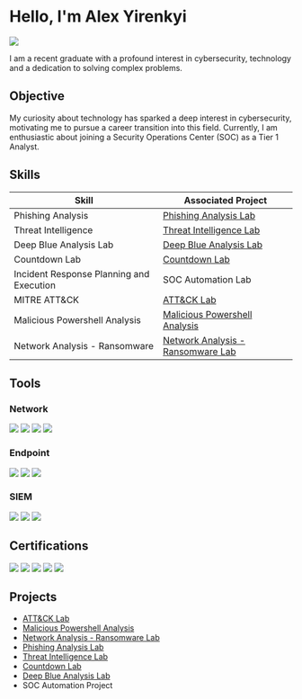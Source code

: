 # Hello, I'm Alex Yirenkyi 
<a href="https://linkedin.com/in/alex-yirenkyi-akuffo-0a95781ba/"><img src="https://img.shields.io/badge/-LinkedIn-0072b1?&style=for-the-badge&logo=linkedin&logoColor=white" /></a>


I am a recent graduate with a profound interest in cybersecurity, technology and a dedication to solving complex problems.

## Objective

My curiosity about technology has sparked a deep interest in cybersecurity, motivating me to pursue a career transition into this field. Currently, I am enthusiastic about joining a Security Operations Center (SOC) as a Tier 1 Analyst.

## Skills

| Skill                                         | Associated Project         |
|-----------------------------------------------|----------------------------|
| Phishing Analysis                             | <a href="https://github.com/AlCybx/Phishing-Analysis-Lab/tree/main">Phishing Analysis Lab</a>|
| Threat Intelligence                           | <a href="https://github.com/AlCybx/Threat-Intelligence/tree/main">Threat Intelligence Lab</a>|
| Deep Blue Analysis Lab                        | <a href="https://github.com/AlCybx/Deep-Blue-Analysis-Lab-/blob/main/README.md">Deep Blue Analysis Lab</a>|
| Countdown Lab                                 | <a href="https://github.com/AlCybx/Countdown-Lab-/tree/main/README.md">Countdown Lab</a>|
| Incident Response Planning and Execution      | SOC Automation Lab|
| MITRE ATT&CK                                  | <a href="https://github.com/AlCybx/ATT-CK-Lab/tree/main">ATT&CK Lab</a>|
| Malicious Powershell Analysis                 | <a href=https://github.com/AlCybx/Malicious-Powershell-Analysis-/tree/main>Malicious Powershell Analysis</a>|
| Network Analysis - Ransomware                 | <a href="https://github.com/AlCybx/Network-Analysis---Ransomware-Lab/tree/main">Network Analysis - Ransomware  Lab</a>|

## Tools

### Network
<div>
    <img src="https://img.shields.io/badge/-Wireshark-1679A7?&style=for-the-badge&logo=Wireshark&logoColor=white" />
    <img src="https://img.shields.io/badge/-Suricata-EF3B2D?&style=for-the-badge&logo=Suricata&logoColor=white" />
    <img src="https://img.shields.io/badge/-TCPDump-000000?&style=for-the-badge&logo=TCPDump&logoColor=white" />
    <img src="https://img.shields.io/badge/-Tshark-007EC6?&style=for-the-badge&logo=Tshark&logoColor=white" />


### Endpoint
<div>
    <img src="https://img.shields.io/badge/-Microsoft_Defender_for_Endpoint-00A4EF?&style=for-the-badge&logo=Microsoft&logoColor=white" />
    <img src="https://img.shields.io/badge/-Velociraptor-4B275F?&style=for-the-badge&logo=Velociraptor&logoColor=white" />
    <img src="https://img.shields.io/badge/-McAfee-FF0000?&style=for-the-badge&logo=McAfee&logoColor=white" />
</div>

### SIEM
<div>
    <img src="https://img.shields.io/badge/-Microsoft_Sentinel-0078D4?&style=for-the-badge&logo=Microsoft&logoColor=white" />
    <img src="https://img.shields.io/badge/-Splunk-000000?&style=for-the-badge&logo=Splunk&logoColor=white" />
    <img src="https://img.shields.io/badge/-Elastic-005571?&style=for-the-badge&logo=Elastic&logoColor=white" />
</div>

## Certifications
<div>
<img src="https://img.shields.io/badge/-Google%20Cybersecurity%20Professional%20Certificate-4285F4?style=for-the-badge&logo=Google&logoColor=white" />
<img src="https://img.shields.io/badge/-Network%2B-007ACC?&style=for-the-badge&logo=CompTIA&logoColor=white" />
<img src="https://img.shields.io/badge/-A%2B-4D4D4D?&style=for-the-badge&logo=CompTIA&logoColor=white" />
<img src="https://img.shields.io/badge/-CDSA-006400?&style=for-the-badge&logoColor=white" />
<img src="https://img.shields.io/badge/-CCD-000080?&style=for-the-badge&logoColor=white" />
</div>

## Projects
- <a href="https://github.com/AlCybx/ATT-CK-Lab/tree/main">ATT&CK Lab</a>
- <a href=https://github.com/AlCybx/Malicious-Powershell-Analysis-/tree/main>Malicious Powershell Analysis</a>
- <a href="https://github.com/AlCybx/Network-Analysis---Ransomware-Lab/tree/main">Network Analysis - Ransomware  Lab</a>
-  <a href="https://github.com/AlCybx/Phishing-Analysis-Lab/tree/main">Phishing Analysis Lab</a>
- <a href="https://github.com/AlCybx/Threat-Intelligence/tree/main">Threat Intelligence Lab</a>
- <a href="https://github.com/AlCybx/Deep-Blue-Analysis-Lab-/blob/main/README.md">Countdown Lab</a>  
- <a href="https://github.com/AlCybx/Countdown-Lab-/tree/main/README.md">Deep Blue Analysis Lab</a>
- SOC Automation Project
